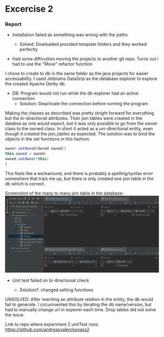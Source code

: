 # Excercise 2

### Report

- Installation failed as something was wrong with the paths

  - Solved: Dowloaded provided template folders and they worked perfectly

- Had some difficulties moving the projects to another git repo. Turns out i had to use the "Move" refactor function

I chose to create to db in the same folder as the java projects for easier accessability.
I used Jetbrains DataGrip as the database explorer to explore the created Apache Derby db.

- DB: Program would not run while the db explorer had an active connection
  - Solution: Deactivate the connection before running the program

Making the classes as described was pretty stright forward for everything but the bi-directional attributes. Their join tables were created in the databse as one would expect, but it was only possible to go from the owner class to the owned class. In short it acted as a uni-directional entity, even though it created the join_tables as expected. The solution was to bind the objects in the set functions in this fashion:

```java
owner.setOwned(Owned owned){
this.owned = owned;
owned.setOwner(this)
}
```

This feels like a workaround, and there is probably a spelling/syntax error somewhere that trips me up, but there is only created one join table in the db which is correct.

Screenshot of the many to many join table in the database:
![db screenshot](https://github.com/andreasvalen/DAT250/blob/main/resources/imgs/experiment-2-db-joinTableFocus.PNG?raw=true)

- Unit test failed on bi-directional check

  - Solution?: changed setting functions

UNSOLVED: After rewriting an attribute relation in the entity, the db would fail to generate. I circumvented this by iterating the db name/version, but had to manually change url in explorer each time. Drop tables did not solve the issue.

Link to repo where experiment 2 unitTest runs: https://github.com/andreasvalen/expass2

